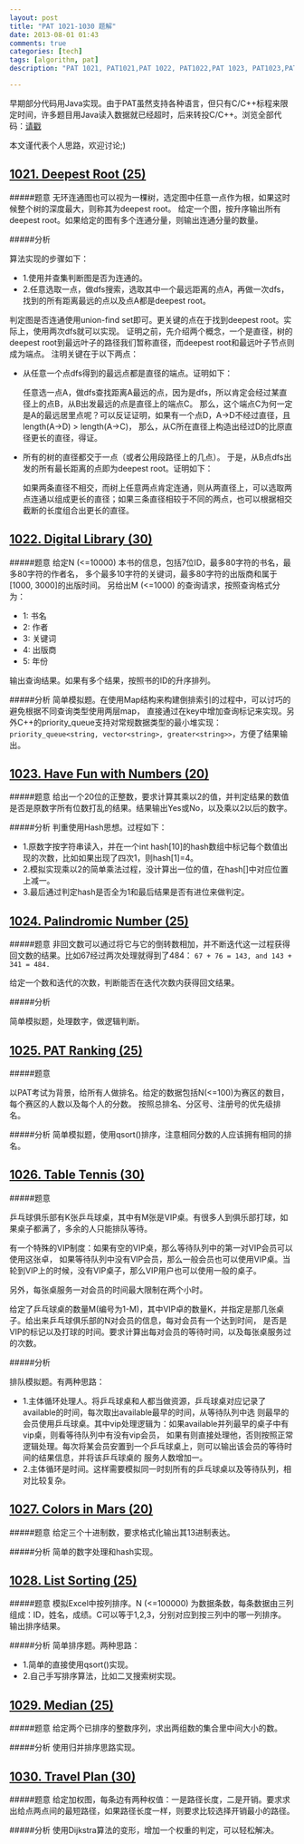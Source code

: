 ```yaml
---
layout: post
title: "PAT 1021-1030 题解"
date: 2013-08-01 01:43
comments: true
categories: [tech]
tags: [algorithm, pat]
description: "PAT 1021, PAT1021,PAT 1022, PAT1022,PAT 1023, PAT1023,PAT 1024, PAT1024,PAT 1025, PAT1025,PAT 1026, PAT1026,PAT 1027, PAT1027,PAT 1028, PAT1028,PAT 1029, PAT1029,PAT 1030, PAT1030, 题解， 解题报告"

---
```


早期部分代码用Java实现。由于PAT虽然支持各种语言，但只有C/C++标程来限定时间，许多题目用Java读入数据就已经超时，后来转投C/C++。浏览全部代码：[请戳](https://github.com/biaobiaoqi/biaobiaoqiCode/tree/master/src/biaobiaoqi/algorithm/oj/pat/advancedlevel)

本文谨代表个人思路，欢迎讨论;)


[1021. Deepest Root (25)](http://pat.zju.edu.cn/contests/pat-a-practise/1021)
---

#####题意
无环连通图也可以视为一棵树，选定图中任意一点作为根，如果这时候整个树的深度最大，则称其为deepest root。
给定一个图，按升序输出所有deepest root。如果给定的图有多个连通分量，则输出连通分量的数量。

#####分析

算法实现的步骤如下：

* 1.使用并查集判断图是否为连通的。
* 2.任意选取一点，做dfs搜索，选取其中一个最远距离的点A，再做一次dfs，找到的所有距离最远的点以及点A都是deepest root。


判定图是否连通使用union-find set即可。更关键的点在于找到deepest root。实际上，使用两次dfs就可以实现。
证明之前，先介绍两个概念，一个是直径，树的deepest root到最远叶子的路径我们暂称直径，而deepest root和最远叶子节点则成为端点。
注明关键在于以下两点：

* 从任意一个点dfs得到的最远点都是直径的端点。证明如下：

    任意选一点A，做dfs查找距离A最远的点，因为是dfs，所以肯定会经过某直径上的点B，从B出发最远的点是直径上的端点C。
    那么，这个端点C为何一定是A的最远居里点呢？可以反证证明，如果有一个点D，A->D不经过直径，且length(A->D) > length(A->C)，
    那么，从C所在直径上构造出经过D的比原直径更长的直径，得证。

* 所有的树的直径都交于一点（或者公用段路径上的几点）。
于是，从B点dfs出发的所有最长距离的点即为deepest root。证明如下：

    如果两条直径不相交，而树上任意两点肯定连通，则从两直径上，可以选取两点连通以组成更长的直径；如果三条直径相较于不同的两点，也可以根据相交截断的长度组合出更长的直径。





[1022. Digital Library (30)](http://pat.zju.edu.cn/contests/pat-a-practise/1022)
---

#####题意
给定N (<=10000) 本书的信息，包括7位ID，最多80字符的书名，最多80字符的作者名，
多个最多10字符的关键词，最多80字符的出版商和属于[1000, 3000]的出版时间。
另给出M (<=1000) 的查询请求，按照查询格式分为：

* 1: 书名
* 2: 作者
* 3: 关键词
* 4: 出版商
* 5: 年份

输出查询结果。如果有多个结果，按照书的ID的升序排列。

#####分析
简单模拟题。在使用Map结构来构建倒排索引的过程中，可以讨巧的避免根据不同查询类型使用两层map，
直接通过在key中增加查询标记来实现。另外C++的priority_queue支持对常规数据类型的最小堆实现：`priority_queue<string, vector<string>, greater<string>>`，方便了结果输出。

<!--more-->

[1023. Have Fun with Numbers (20)](http://pat.zju.edu.cn/contests/pat-a-practise/1023)
---
#####题意
给出一个20位的正整数，要求计算其乘以2的值，并判定结果的数值是否是原数字所有位数打乱的结果。结果输出Yes或No，以及乘以2以后的数字。

#####分析
判重使用Hash思想。过程如下：

* 1.原数字按字符串读入，并在一个int hash[10]的hash数组中标记每个数值出现的次数，比如如果出现了四次1，则hash[1]=4。
* 2.模拟实现乘以2的简单乘法过程，没计算出一位的值，在hash[]中对应位置上减一。
* 3.最后通过判定hash是否全为1和最后结果是否有进位来做判定。



[1024. Palindromic Number (25)](http://pat.zju.edu.cn/contests/pat-a-practise/1024)
---

#####题意
非回文数可以通过将它与它的倒转数相加，并不断迭代这一过程获得回文数的结果。比如67经过两次处理就得到了484：
`67 + 76 = 143, and 143 + 341 = 484.`

给定一个数和迭代的次数，判断能否在迭代次数内获得回文结果。

#####分析

简单模拟题，处理数字，做逻辑判断。

[1025. PAT Ranking (25)](http://pat.zju.edu.cn/contests/pat-a-practise/1025)
---

#####题意

以PAT考试为背景，给所有人做排名。给定的数据包括N(<=100)为赛区的数目，每个赛区的人数以及每个人的分数。
按照总排名、分区号、注册号的优先级排名。

#####分析
简单模拟题，使用qsort()排序，注意相同分数的人应该拥有相同的排名。



[1026. Table Tennis (30)](http://pat.zju.edu.cn/contests/pat-a-practise/1026)
---

#####题意

乒乓球俱乐部有K张乒乓球桌，其中有M张是VIP桌。有很多人到俱乐部打球，如果桌子都满了，多余的人只能排队等待。

有一个特殊的VIP制度：如果有空的VIP桌，那么等待队列中的第一对VIP会员可以使用这张卓，
如果等待队列中没有VIP会员，那么一般会员也可以使用VIP桌。当轮到VIP上的时候，没有VIP桌子，那么VIP用户也可以使用一般的桌子。

另外，每张桌服务一对会员的时间最大限制在两个小时。

给定了乒乓球桌的数量M(编号为1-M)，其中VIP卓的数量K，并指定是那几张桌子。给出来乒乓球俱乐部的N对会员的信息，每对会员有一个达到时间，
是否是VIP的标记以及打球的时间。要求计算出每对会员的等待时间，以及每张桌服务过的次数。

#####分析

排队模拟题。有两种思路：

* 1.主体循环处理人。将乒乓球桌和人都当做资源，乒乓球桌对应记录了available的时间，每次取出available最早的时间，从等待队列中选
则最早的会员使用乒乓球桌。其中vip处理逻辑为：如果available并列最早的桌子中有vip桌，则看等待队列中有没有vip会员，
如果有则直接处理他，否则按照正常逻辑处理。每次将某会员安置到一个乒乓球桌上，则可以输出该会员的等待时间的结果信息，并将该乒乓球桌的
服务人数增加一。
* 2.主体循环是时间。这样需要模拟同一时刻所有的乒乓球桌以及等待队列，相对比较复杂。



[1027. Colors in Mars (20)](http://pat.zju.edu.cn/contests/pat-a-practise/1027)
---
#####题意
给定三个十进制数，要求格式化输出其13进制表达。

#####分析
简单的数字处理和hash实现。

[1028. List Sorting (25)](http://pat.zju.edu.cn/contests/pat-a-practise/1028)
---

#####题意
模拟Excel中按列排序。N (<=100000) 为数据条数，每条数据由三列组成：ID，姓名，成绩。C可以等于1,2,3，分别对应到按三列中的哪一列排序。
输出排序结果。

#####分析
简单排序题。两种思路：

* 1.简单的直接使用qsort()实现。
* 2.自己手写排序算法，比如二叉搜索树实现。

[1029. Median (25)](http://pat.zju.edu.cn/contests/pat-a-practise/1029)
---
#####题意
给定两个已排序的整数序列，求出两组数的集合里中间大小的数。

#####分析
使用归并排序思路实现。


[1030. Travel Plan (30)](http://pat.zju.edu.cn/contests/pat-a-practise/1030)
---
#####题意
给定加权图，每条边有两种权值：一是路径长度，二是开销。要求求出给点两点间的最短路径，如果路径长度一样，则要求比较选择开销最小的路径。

#####分析
使用Dijkstra算法的变形，增加一个权重的判定，可以轻松解决。